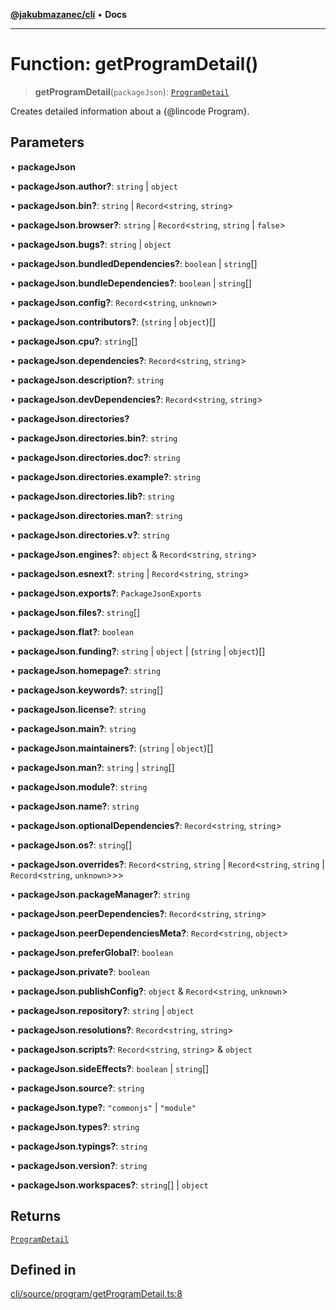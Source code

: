 [**@jakubmazanec/cli**](../README.md) • **Docs**

---

# Function: getProgramDetail()

> **getProgramDetail**(`packageJson`): [`ProgramDetail`](../type-aliases/ProgramDetail.md)

Creates detailed information about a {@lincode Program}.

## Parameters

• **packageJson**

• **packageJson.author?**: `string` \| `object`

• **packageJson.bin?**: `string` \| `Record`\<`string`, `string`\>

• **packageJson.browser?**: `string` \| `Record`\<`string`, `string` \| `false`\>

• **packageJson.bugs?**: `string` \| `object`

• **packageJson.bundledDependencies?**: `boolean` \| `string`[]

• **packageJson.bundleDependencies?**: `boolean` \| `string`[]

• **packageJson.config?**: `Record`\<`string`, `unknown`\>

• **packageJson.contributors?**: (`string` \| `object`)[]

• **packageJson.cpu?**: `string`[]

• **packageJson.dependencies?**: `Record`\<`string`, `string`\>

• **packageJson.description?**: `string`

• **packageJson.devDependencies?**: `Record`\<`string`, `string`\>

• **packageJson.directories?**

• **packageJson.directories.bin?**: `string`

• **packageJson.directories.doc?**: `string`

• **packageJson.directories.example?**: `string`

• **packageJson.directories.lib?**: `string`

• **packageJson.directories.man?**: `string`

• **packageJson.directories.v?**: `string`

• **packageJson.engines?**: `object` & `Record`\<`string`, `string`\>

• **packageJson.esnext?**: `string` \| `Record`\<`string`, `string`\>

• **packageJson.exports?**: `PackageJsonExports`

• **packageJson.files?**: `string`[]

• **packageJson.flat?**: `boolean`

• **packageJson.funding?**: `string` \| `object` \| (`string` \| `object`)[]

• **packageJson.homepage?**: `string`

• **packageJson.keywords?**: `string`[]

• **packageJson.license?**: `string`

• **packageJson.main?**: `string`

• **packageJson.maintainers?**: (`string` \| `object`)[]

• **packageJson.man?**: `string` \| `string`[]

• **packageJson.module?**: `string`

• **packageJson.name?**: `string`

• **packageJson.optionalDependencies?**: `Record`\<`string`, `string`\>

• **packageJson.os?**: `string`[]

• **packageJson.overrides?**: `Record`\<`string`, `string` \| `Record`\<`string`, `string` \|
`Record`\<`string`, `unknown`\>\>\>

• **packageJson.packageManager?**: `string`

• **packageJson.peerDependencies?**: `Record`\<`string`, `string`\>

• **packageJson.peerDependenciesMeta?**: `Record`\<`string`, `object`\>

• **packageJson.preferGlobal?**: `boolean`

• **packageJson.private?**: `boolean`

• **packageJson.publishConfig?**: `object` & `Record`\<`string`, `unknown`\>

• **packageJson.repository?**: `string` \| `object`

• **packageJson.resolutions?**: `Record`\<`string`, `string`\>

• **packageJson.scripts?**: `Record`\<`string`, `string`\> & `object`

• **packageJson.sideEffects?**: `boolean` \| `string`[]

• **packageJson.source?**: `string`

• **packageJson.type?**: `"commonjs"` \| `"module"`

• **packageJson.types?**: `string`

• **packageJson.typings?**: `string`

• **packageJson.version?**: `string`

• **packageJson.workspaces?**: `string`[] \| `object`

## Returns

[`ProgramDetail`](../type-aliases/ProgramDetail.md)

## Defined in

[cli/source/program/getProgramDetail.ts:8](https://github.com/jakubmazanec/tools/blob/e8e1a063ee4a3ba5413ab6c19f760853c220a8ce/packages/cli/source/program/getProgramDetail.ts#L8)
